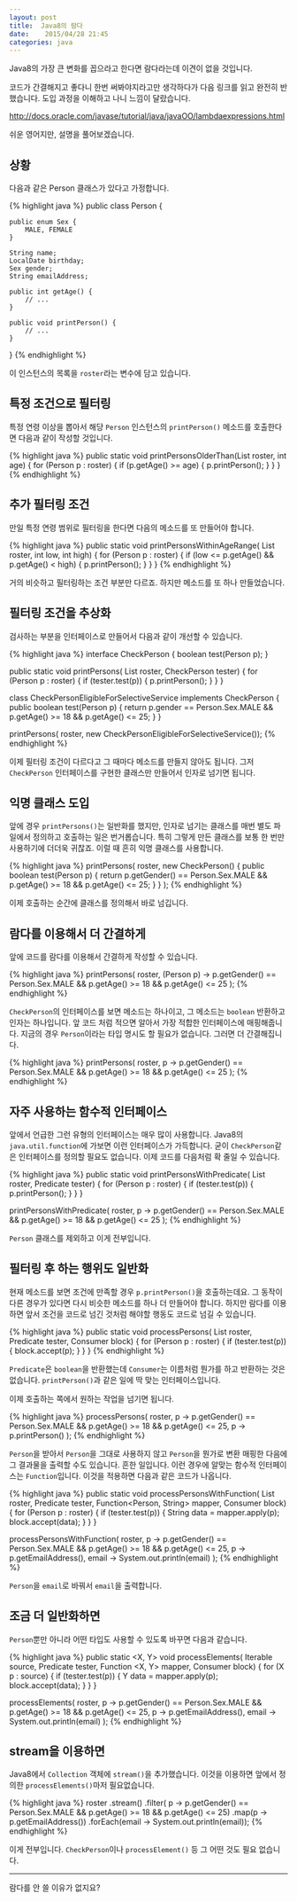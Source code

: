 ```yaml
---
layout: post
title:  Java8의 람다
date:    2015/04/28 21:45
categories: java
---
```


Java8의 가장 큰 변화를 꼽으라고 한다면 람다라는데 이견이 없을 것입니다.

코드가 간결해지고 좋다니 한번 써봐야지라고만 생각하다가 다음 링크를 읽고 완전히 반했습니다. 도입 과정을 이해하고 나니 느낌이 달랐습니다.

http://docs.oracle.com/javase/tutorial/java/javaOO/lambdaexpressions.html

쉬운 영어지만, 설명을 풀어보겠습니다.

## 상황

다음과 같은 Person 클래스가 있다고 가정합니다.

{% highlight java %}
public class Person {

    public enum Sex {
        MALE, FEMALE
    }

    String name;
    LocalDate birthday;
    Sex gender;
    String emailAddress;

    public int getAge() {
        // ...
    }

    public void printPerson() {
        // ...
    }
}
{% endhighlight %}

이 인스턴스의 목록을 `roster`라는 변수에 담고 있습니다.

## 특정 조건으로 필터링

특정 연령 이상을 뽑아서 해당 `Person` 인스턴스의 `printPerson()` 메소드를 호출한다면 다음과 같이 작성할 것입니다.

{% highlight java %}
public static void printPersonsOlderThan(List<Person> roster, int age) {
    for (Person p : roster) {
        if (p.getAge() >= age) {
            p.printPerson();
        }
    }
}
{% endhighlight %}

## 추가 필터링 조건

만일 특정 연령 범위로 필터링을 한다면 다음의 메소드를 또 만들어야 합니다.

{% highlight java %}
public static void printPersonsWithinAgeRange(
    List<Person> roster, int low, int high) {
    for (Person p : roster) {
        if (low <= p.getAge() && p.getAge() < high) {
            p.printPerson();
        }
    }
}
{% endhighlight %}

거의 비슷하고 필터링하는 조건 부분만 다르죠. 하지만 메소드를 또 하나 만들었습니다.

## 필터링 조건을 추상화

검사하는 부분을 인터페이스로 만들어서 다음과 같이 개선할 수 있습니다.

{% highlight java %}
interface CheckPerson {
    boolean test(Person p);
}

public static void printPersons(
    List<Person> roster, CheckPerson tester) {
    for (Person p : roster) {
        if (tester.test(p)) {
            p.printPerson();
        }
    }
}

class CheckPersonEligibleForSelectiveService implements CheckPerson {
    public boolean test(Person p) {
        return p.gender == Person.Sex.MALE &&
            p.getAge() >= 18 &&
            p.getAge() <= 25;
    }
}

printPersons(
    roster, new CheckPersonEligibleForSelectiveService());
{% endhighlight %}

이제 필터링 조건이 다르다고 그 때마다 메소드를 만들지 않아도 됩니다. 그저 `CheckPerson` 인터페이스를 구현한 클래스만 만들어서 인자로 넘기면 됩니다.

## 익명 클래스 도입

앞에 경우 `printPersons()`는 일반화를 했지만, 인자로 넘기는 클래스를 매번 별도 파일에서 정의하고 호출하는 일은 번거롭습니다. 
특히 그렇게 만든 클래스를 보통 한 번만 사용하기에 더더욱 귀찮죠. 이럴 때 흔히 익명 클래스를 사용합니다.

{% highlight java %}
printPersons(
    roster,
    new CheckPerson() {
        public boolean test(Person p) {
            return p.getGender() == Person.Sex.MALE
                && p.getAge() >= 18
                && p.getAge() <= 25;
        }
    }
);
{% endhighlight %}

이제 호출하는 순간에 클래스를 정의해서 바로 넘깁니다.

## 람다를 이용해서 더 간결하게

앞에 코드를 람다를 이용해서 간결하게 작성할 수 있습니다.

{% highlight java %}
printPersons(
    roster,
    (Person p) -> p.getGender() == Person.Sex.MALE
        && p.getAge() >= 18
        && p.getAge() <= 25
);
{% endhighlight %}

`CheckPerson`의 인터페이스를 보면 메소드는 하나이고, 그 메소드는 `boolean` 반환하고 인자는 하나입니다.
앞 코드 처럼 적으면 알아서 가장 적합한 인터페이스에 매핑해줍니다.
지금의 경우 `Person`이라는 타입 명시도 할 필요가 없습니다. 그러면 더 간결해집니다.

{% highlight java %}
printPersons(
    roster,
    p -> p.getGender() == Person.Sex.MALE
        && p.getAge() >= 18
        && p.getAge() <= 25
);
{% endhighlight %}

## 자주 사용하는 함수적 인터페이스

앞에서 언급한 그런 유형의 인터페이스는 매우 많이 사용합니다. Java8의 `java.util.function`에 가보면 이런 인터페이스가 가득합니다.
굳이 `CheckPerson`같은 인터페이스를 정의할 필요도 없습니다.
이제 코드를 다음처럼 확 줄일 수 있습니다.

{% highlight java %}
public static void printPersonsWithPredicate(
    List<Person> roster, Predicate<Person> tester) {
    for (Person p : roster) {
        if (tester.test(p)) {
            p.printPerson();
        }
    }
}

printPersonsWithPredicate(
    roster,
    p -> p.getGender() == Person.Sex.MALE
        && p.getAge() >= 18
        && p.getAge() <= 25
);
{% endhighlight %}

`Person` 클래스를 제외하고 이게 전부입니다.

## 필터링 후 하는 행위도 일반화

현재 메소드를 보면 조건에 만족할 경우 `p.printPerson()`을 호출하는데요. 그 동작이 다른 경우가 있다면 다시 비슷한 메소드를 하나 더 만들어야 합니다.
하지만 람다를 이용하면 앞서 조건을 코드로 넘긴 것처럼 해야할 행동도 코드로 넘길 수 있습니다.

{% highlight java %}
public static void processPersons(
    List<Person> roster,
    Predicate<Person> tester,
    Consumer<Person> block) {
        for (Person p : roster) {
            if (tester.test(p)) {
                block.accept(p);
            }
        }
}
{% endhighlight %}

`Predicate`은 `boolean`을 반환했는데 `Consumer`는 이름처럼 뭔가를 하고 반환하는 것은 없습니다. `printPerson()`과 같은 일에 딱 맞는 인터페이스입니다.

이제 호출하는 쪽에서 원하는 작업을 넘기면 됩니다.

{% highlight java %}
processPersons(
     roster,
     p -> p.getGender() == Person.Sex.MALE
         && p.getAge() >= 18
         && p.getAge() <= 25,
     p -> p.printPerson()
);
{% endhighlight %}

`Person`을 받아서 `Person`을 그대로 사용하지 않고 `Person`을 뭔가로 변환 매핑한 다음에 그 결과물을 출력할 수도 있습니다.
흔한 일입니다. 이런 경우에 알맞는 함수적 인터페이스는 `Function`입니다. 이것을 적용하면 다음과 같은 코드가 나옵니다.

{% highlight java %}
public static void processPersonsWithFunction(
    List<Person> roster,
    Predicate<Person> tester,
    Function<Person, String> mapper,
    Consumer<String> block) {
    for (Person p : roster) {
        if (tester.test(p)) {
            String data = mapper.apply(p);
            block.accept(data);
        }
    }
}

processPersonsWithFunction(
    roster,
    p -> p.getGender() == Person.Sex.MALE
        && p.getAge() >= 18
        && p.getAge() <= 25,
    p -> p.getEmailAddress(),
    email -> System.out.println(email)
);
{% endhighlight %}

`Person`을 `email`로 바꿔서 `email`을 출력합니다.


## 조금 더 일반화하면

`Person`뿐만 아니라 어떤 타입도 사용할 수 있도록 바꾸면 다음과 같습니다.

{% highlight java %}
public static <X, Y> void processElements(
    Iterable<X> source,
    Predicate<X> tester,
    Function <X, Y> mapper,
    Consumer<Y> block) {
    for (X p : source) {
        if (tester.test(p)) {
            Y data = mapper.apply(p);
            block.accept(data);
        }
    }
}

processElements(
    roster,
    p -> p.getGender() == Person.Sex.MALE
        && p.getAge() >= 18
        && p.getAge() <= 25,
    p -> p.getEmailAddress(),
    email -> System.out.println(email)
);
{% endhighlight %}

## stream을 이용하면

Java8에서 `Collection` 객체에 `stream()`을 추가했습니다. 이것을 이용하면 앞에서 정의한 `processElements()`마저 필요없습니다.

{% highlight java %}
roster
    .stream()
    .filter(
        p -> p.getGender() == Person.Sex.MALE
            && p.getAge() >= 18
            && p.getAge() <= 25)
    .map(p -> p.getEmailAddress())
    .forEach(email -> System.out.println(email));
{% endhighlight %}

이게 전부입니다. `CheckPerson`이나 `processElement()` 등 그 어떤 것도 필요 없습니다. 

---

람다를 안 쓸 이유가 없지요?
